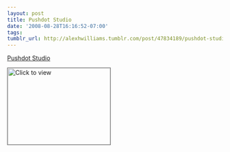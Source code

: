 ```yaml
---
layout: post
title: Pushdot Studio
date: '2008-08-28T16:16:52-07:00'
tags: 
tumblr_url: http://alexhwilliams.tumblr.com/post/47834189/pushdot-studio
---
```

<a href="https://www.iterasi.net/OpenViewer.aspx?sqrlitid=pl1MBwJMxECEeLzdEEaWBg">Pushdot Studio</a><br/><p><a href="https://www.iterasi.net/OpenViewer.aspx?sqrlitid=pl1MBwJMxECEeLzdEEaWBg" target="_blank"> <img src="http://AssetHost01a.iterasi.net/ec2eb670e447/94d5ad32ba6b/ff6f9e86baa1/13e66bdec69f/ee86861c-e883-48b7-8c39-c569056aedae/thumbnail.jpg???20080828231635???lBEhCQLy/fBM1FLqLvFwjQGPZ/GtpLwpd9C+w3kztqnd3N5Q/QR4t4KN3DbtmJxbNVN0KRz0FoqKazGUaQsoLxO1rOS+f+4Hz4z9ipgh8CGdPFYeaSi8iCoORishteutfTc9SenUASzYVj70ckbgxmYe+jC2UdhV3yIrh1wlpE4=" width="240" height="180" style="border:solid 1px #666" alt="Click to view"/></a></p>
